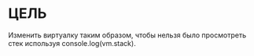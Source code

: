 # ЦЕЛЬ
Изменить виртуалку таким образом, чтобы нельзя было просмотреть стек используя console.log(vm.stack).
